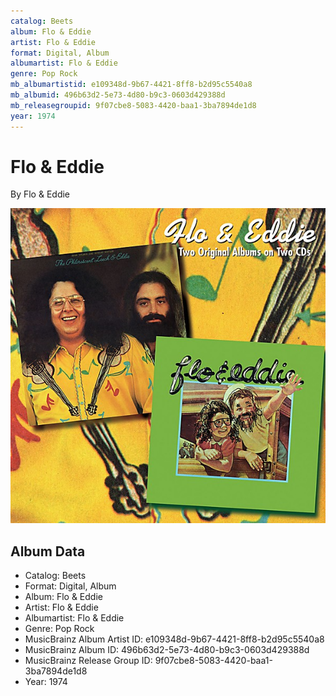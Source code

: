 ```yaml
---
catalog: Beets
album: Flo & Eddie
artist: Flo & Eddie
format: Digital, Album
albumartist: Flo & Eddie
genre: Pop Rock
mb_albumartistid: e109348d-9b67-4421-8ff8-b2d95c5540a8
mb_albumid: 496b63d2-5e73-4d80-b9c3-0603d429388d
mb_releasegroupid: 9f07cbe8-5083-4420-baa1-3ba7894de1d8
year: 1974
---
```


# Flo & Eddie

By Flo & Eddie

![](../../assets/beetscovers/Flo_and_Eddie-Flo_and_Eddie.jpg)

## Album Data

- Catalog: Beets
- Format: Digital, Album
- Album: Flo & Eddie
- Artist: Flo & Eddie
- Albumartist: Flo & Eddie
- Genre: Pop Rock
- MusicBrainz Album Artist ID: e109348d-9b67-4421-8ff8-b2d95c5540a8
- MusicBrainz Album ID: 496b63d2-5e73-4d80-b9c3-0603d429388d
- MusicBrainz Release Group ID: 9f07cbe8-5083-4420-baa1-3ba7894de1d8
- Year: 1974

